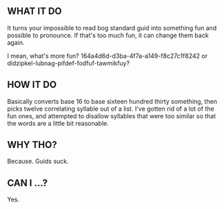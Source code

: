 ## WHAT IT DO
It turns your impossible to read bog standard guid into something fun and
possible to pronounce. If that's too much fun, it can change them back again.

I mean, what's more fun? 
 164a4d6d-d3ba-4f7a-a149-f8c27c1f8242
or
 didzipkel-lubnag-pifdef-fodfuf-tawmikfuy?

## HOW IT DO
Basically converts base 16 to base sixteen hundred thirty something, then picks 
twelve correlating syllable out of a list. I've gotten rid of a lot of the 
fun ones, and attempted to disallow syllables that were too similar so that
the words are a little bit reasonable.

## WHY THO?
Because. Guids suck.

## CAN I ...?
Yes.


